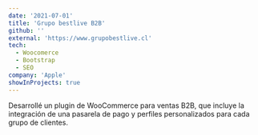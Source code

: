 ```yaml
---
date: '2021-07-01'
title: 'Grupo bestlive B2B'
github: ''
external: 'https://www.grupobestlive.cl'
tech:
  - Woocomerce
  - Bootstrap
  - SEO
company: 'Apple'
showInProjects: true
---
```


Desarrollé un plugin de WooCommerce para ventas B2B, que incluye la integración de una pasarela de pago y perfiles personalizados para cada grupo de clientes.
